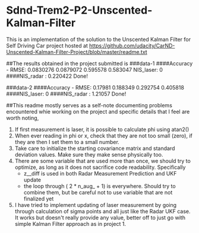 # Sdnd-Trem2-P2-Unscented-Kalman-Filter

This is an implementation of the solution to the Unscented Kalman Filter for Self Driving Car project hosted at
https://github.com/udacity/CarND-Unscented-Kalman-Filter-Project/blob/master/readme.txt

##The results obtained in the project submitted is
###data-1
####Accuracy - RMSE:
0.0830276
0.0879072
 0.595578
 0.583047
NIS_laser:
0
####NIS_radar :
0.220422
Done!

###data-2
####Accuracy - RMSE:
0.17981
0.188349
0.292754
0.405818
####NIS_laser:
0
####NIS_radar :
1.21057
Done!

##This readme mostly serves as a self-note documenting problems encountered whie working on the project and specific details that I feel are worth noting,
1. If first measurement is laser, it is possible to calculate phi using atan2()
2. When ever reading in phi or x, check that they are not too small (zero), if they are then I set them to a small number.
3. Take care to initialize the starting covariance matrix and standard deviation values. Make sure they make sense physically too.
4. There are some variable that are used more than once, we should try to optimize, as long as it does not sacrifice code readability. Specifically
     - z__diff is used in both Radar Measurement Prediction and UKF update
     - the loop through ( 2 * n_aug_ + 1) is everywhere. Should try to combine them, but be careful not to use variable that are not finalized yet
5. I have tried to implement updating of laser measurement by going through calculation of sigma points and all just like the Radar UKF case. It works but doesn't really provide any value, better off to just go with simple Kalman Filter approach as in project 1.
